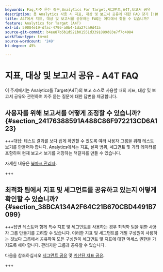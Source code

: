 ```yaml
---
keywords: Faq,자주 묻는 질문,Analytics For Target,세그먼트,A4T,보고서 공유
description: 용 Analytics 사용 시 지표, 대상 및 보고서 공유에 대한 FAQ 찾기 [!DNL Target] (A4T). A4T를 사용하면 Analytics 보고를 사용하여 Adobe을 수행할 수 있습니다 [!DNL Target] 활동.
title: A4T에서 지표, 대상 및 보고서를 공유하는 FAQ는 어디에서 찾을 수 있습니까?
feature: Analytics for Target (A4T)
exl-id: 59084e19-dfac-4796-a0b4-1da27ca9d43a
source-git-commit: b4ee87b5b1d521b01551d3391089d83e7f7c4084
workflow-type: tm+mt
source-wordcount: '249'
ht-degree: 45%

---
```


# 지표, 대상 및 보고서 공유 - A4T FAQ

이 주제에서는 Analytics를 Target(A4T)의 보고 소스로 사용할 때의 지표, 대상 및 보고서 공유와 관련하여 자주 묻는 질문에 대한 답변을 제공합니다.

## 사용자를 위해 보고서를 어떻게 조정할 수 있습니까? {#section_24176388591A488C86F972213CD6A123}

+++대답: 테스트 결과를 보다 쉽게 확인할 수 있도록 여러 사용자 그룹을 위해 테스트 보기를 만들어야 합니다. Analytics에서는 지표, 날짜 범위, 세그먼트 및 기타 데이터를 포함하여 현재 보고서 보기를 저장하는 책갈피를 만들 수 있습니다.

자세한 내용은 [북마크 관리자](https://experienceleague.adobe.com/docs/analytics/analyze/reports-analytics/bookmarks.html).

+++

## 최적화 팀에서 지표 및 세그먼트를 공유하고 있는지 어떻게 확인할 수 있습니까? {#section_38BCA134A2F64C21B670CBD4491B7099}

+++답변 테스트와 함께 특수 지표 및 세그먼트를 사용하는 경우 최적화 팀을 위한 사용자 그룹 만들기를 고려할 수 있습니다. 이러한 지표 및 세그먼트를 개별 구성원이 사용하는 것보다 그룹에서 공유하여 모든 구성원이 세그먼트 및 지표에 대한 액세스 권한을 가지도록 해야 합니다. 관리자만 그룹과 공유할 수 있습니다.

다음을 참조하십시오 [세그먼트 공유](https://experienceleague.adobe.com/docs/analytics/components/segmentation/segmentation-workflow/t-seg-share.html) 및 [계산된 지표 공유](https://experienceleague.adobe.com/docs/analytics/components/calculated-metrics/calcmetric-workflow/cm-sharing.html).

+++
